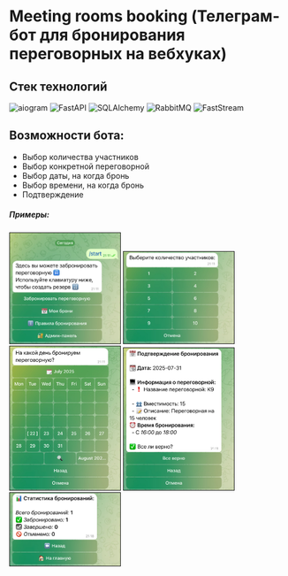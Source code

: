 # Meeting rooms booking (Телеграм-бот для бронирования переговорных на вебхуках)

## Стек технологий

![aiogram](https://img.shields.io/badge/aiogram-0099FF)
![FastAPI](https://img.shields.io/badge/FastAPI-009639?style=flat)
![SQLAlchemy](https://img.shields.io/badge/SQLAlchemy-CC3300)
![RabbitMQ](https://img.shields.io/badge/RabbitMQ-%23FF8C00)
![FastStream](https://img.shields.io/badge/FastStream-%2300CED1)


## Возможности бота:

<ul>
  <li>
    Выбор количества участников
  </li>
  <li>
    Выбор конкретной переговорной
  </li>
  <li>
    Выбор даты, на когда бронь
  </li>
  <li>
    Выбор времени, на когда бронь
  </li>
  <li>
  Подтверждение
  </li>
</ul>

##### Примеры:

<img src="examples/bot1.jpg" width="200" height: auto border="1">

<img src="examples/bot2.jpg" width="200" height: auto border="1">

<img src="examples/bot3.jpg" width="200" height: auto border="1">

<img src="examples/bot4.jpg" width="200" height: auto border="1">

<img src="examples/bot5.jpg" width="200" height: auto border="1">
